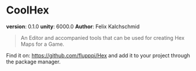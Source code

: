 # CoolHex
**version**: 0.1.0
**unity**: 6000.0
**Author**: Felix Kalchschmid
 > An Editor and accompanied tools that can be used for creating Hex Maps for a Game.

Find it on: https://github.com/flupppi/Hex and add it to your project through the package manager.